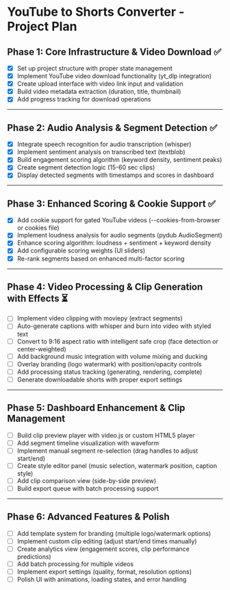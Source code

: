 # YouTube to Shorts Converter - Project Plan

## Phase 1: Core Infrastructure & Video Download ✅
- [x] Set up project structure with proper state management
- [x] Implement YouTube video download functionality (yt_dlp integration)
- [x] Create upload interface with video link input and validation
- [x] Build video metadata extraction (duration, title, thumbnail)
- [x] Add progress tracking for download operations

---

## Phase 2: Audio Analysis & Segment Detection ✅
- [x] Integrate speech recognition for audio transcription (whisper)
- [x] Implement sentiment analysis on transcribed text (textblob)
- [x] Build engagement scoring algorithm (keyword density, sentiment peaks)
- [x] Create segment detection logic (15-60 sec clips)
- [x] Display detected segments with timestamps and scores in dashboard

---

## Phase 3: Enhanced Scoring & Cookie Support ✅
- [x] Add cookie support for gated YouTube videos (--cookies-from-browser or cookies file)
- [x] Implement loudness analysis for audio segments (pydub AudioSegment)
- [x] Enhance scoring algorithm: loudness + sentiment + keyword density
- [x] Add configurable scoring weights (UI sliders)
- [x] Re-rank segments based on enhanced multi-factor scoring

---

## Phase 4: Video Processing & Clip Generation with Effects ⏳
- [ ] Implement video clipping with moviepy (extract segments)
- [ ] Auto-generate captions with whisper and burn into video with styled text
- [ ] Convert to 9:16 aspect ratio with intelligent safe crop (face detection or center-weighted)
- [ ] Add background music integration with volume mixing and ducking
- [ ] Overlay branding (logo watermark) with position/opacity controls
- [ ] Add processing status tracking (generating, rendering, complete)
- [ ] Generate downloadable shorts with proper export settings

---

## Phase 5: Dashboard Enhancement & Clip Management
- [ ] Build clip preview player with video.js or custom HTML5 player
- [ ] Add segment timeline visualization with waveform
- [ ] Implement manual segment re-selection (drag handles to adjust start/end)
- [ ] Create style editor panel (music selection, watermark position, caption style)
- [ ] Add clip comparison view (side-by-side preview)
- [ ] Build export queue with batch processing support

---

## Phase 6: Advanced Features & Polish
- [ ] Add template system for branding (multiple logo/watermark options)
- [ ] Implement custom clip editing (adjust start/end times manually)
- [ ] Create analytics view (engagement scores, clip performance predictions)
- [ ] Add batch processing for multiple videos
- [ ] Implement export settings (quality, format, resolution options)
- [ ] Polish UI with animations, loading states, and error handling
